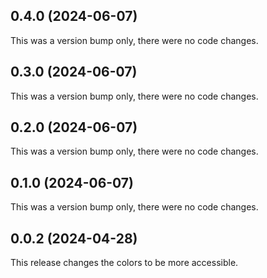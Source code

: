 ## 0.4.0 (2024-06-07)

This was a version bump only, there were no code changes.

## 0.3.0 (2024-06-07)

This was a version bump only, there were no code changes.

## 0.2.0 (2024-06-07)

This was a version bump only, there were no code changes.

## 0.1.0 (2024-06-07)

This was a version bump only, there were no code changes.

## 0.0.2 (2024-04-28)

This release changes the colors to be more accessible.
